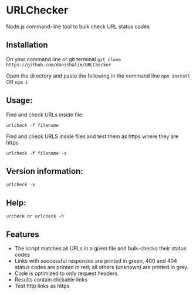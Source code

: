 # URLChecker

Node.js command-line tool to bulk check URL status codes

## Installation

On your command line or git terminal 
```git clone https://github.com/danishalim/URLChecker```

Open the directory and paste the following in the command line
```npm install``` OR ```npm i```

## Usage:

Find and check URLs inside file:

```urlcheck -f filename```

Find and check URLS inside files and test them as https where they are https

```urlcheck -f filename -s```

## Version information:

```urlcheck -v```

## Help:

```urcheck or urlcheck -h```

## Features

* The script matches all URLs in a given file and bulk-checks their status codes
* Links with successful responses are printed in green, 400 and 404 status codes are printed in red; all others (unknown) are printed in grey.
* Code is optimized to only request headers.
* Results contain clickable links
* Test http links as https
